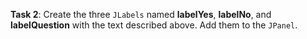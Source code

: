 **Task 2**: Create the three `JLabels` named **labelYes**, **labelNo**, and **labelQuestion** with the text described above. Add them to the `JPanel`.
